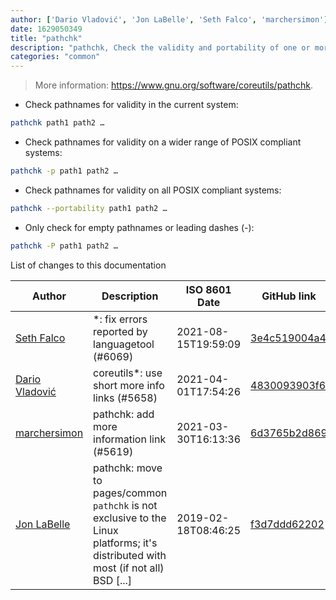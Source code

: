 ```yaml
---
author: ['Dario Vladović', 'Jon LaBelle', 'Seth Falco', 'marchersimon']
date: 1629050349
title: "pathchk"
description: "pathchk, Check the validity and portability of one or more pathnames."
categories: "common"
---
```

> More information: <https://www.gnu.org/software/coreutils/pathchk>.

- Check pathnames for validity in the current system:

```bash
pathchk path1 path2 …
```

- Check pathnames for validity on a wider range of POSIX compliant systems:

```bash
pathchk -p path1 path2 …
```

- Check pathnames for validity on all POSIX compliant systems:

```bash
pathchk --portability path1 path2 …
```

- Only check for empty pathnames or leading dashes (-):

```bash
pathchk -P path1 path2 …
```
List of changes to this documentation


Author | Description | ISO 8601 Date | GitHub link
------|-----|-----|-----
[Seth Falco](mailto:seth@falco.fun) | *: fix errors reported by languagetool (#6069) | 2021-08-15T19:59:09 | [3e4c519004a4](https://github.com/tldr-pages/tldr/commit/3e4c519004a471c861cdc609fd7239ee3355671c)
[Dario Vladović](mailto:d.vladimyr@gmail.com) | coreutils*: use short more info links (#5658) | 2021-04-01T17:54:26 | [4830093903f6](https://github.com/tldr-pages/tldr/commit/4830093903f66ccf3ebbc2ecf477286e45edac59)
[marchersimon](mailto:50295997+marchersimon@users.noreply.github.com) | pathchk: add more information link (#5619) | 2021-03-30T16:13:36 | [6d3765b2d869](https://github.com/tldr-pages/tldr/commit/6d3765b2d869b3b0b0237cad5594d75b38de3f46)
[Jon LaBelle](mailto:contact@jonlabelle.com) | pathchk: move to pages/common `pathchk` is not exclusive to the Linux platforms; it's distributed with most (if not all) BSD [...] | 2019-02-18T08:46:25 | [f3d7ddd62202](https://github.com/tldr-pages/tldr/commit/f3d7ddd622026e7ade0916c35262edafe311124c)

